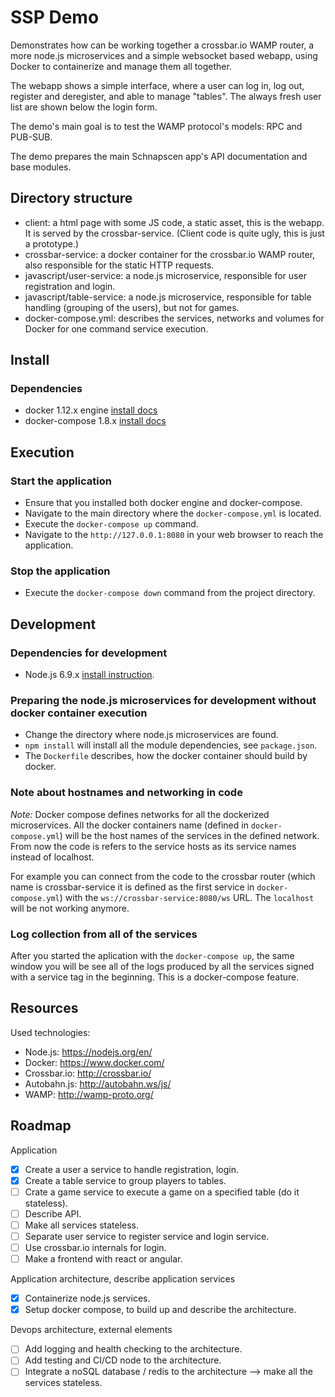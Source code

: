 # SSP Demo

Demonstrates how can be working together a crossbar.io WAMP router, 
a more node.js microservices and a simple websocket based webapp, using
Docker to containerize and manage them all together. 
 
The webapp shows a simple interface, where a user can 
log in, log out, register and deregister, and able to manage "tables". 
The always fresh user list are shown below the login form.
 
The demo's main goal is to test the WAMP protocol's models: RPC and PUB-SUB.

The demo prepares the main Schnapscen app's API documentation and base modules.

## Directory structure

* client: a html page with some JS code, a static asset, this is the webapp. It is served by the crossbar-service. (Client code is quite ugly, this is just a prototype.)
* crossbar-service: a docker container for the crossbar.io WAMP router, also responsible for the static HTTP requests.
* javascript/user-service: a node.js microservice, responsible for user registration and login.
* javascript/table-service: a node.js microservice, responsible for table handling (grouping of the users), but not for games.
* docker-compose.yml: describes the services, networks and volumes for Docker for one command service execution.
 
## Install

### Dependencies

* docker 1.12.x engine [install docs](https://docs.docker.com/engine/installation/linux/)
* docker-compose 1.8.x [install docs](https://docs.docker.com/compose/install/)
  
## Execution

### Start the application
* Ensure that you installed both docker engine and docker-compose.
* Navigate to the main directory where the `docker-compose.yml` is located. 
* Execute the `docker-compose up` command.
* Navigate to the `http://127.0.0.1:8080` in your web browser to reach the application.

### Stop the application
* Execute the `docker-compose down` command from the project directory.

## Development

### Dependencies for development
* Node.js 6.9.x [install instruction](https://nodejs.org/en/download/package-manager/).

### Preparing the node.js microservices for development without docker container execution

* Change the directory where node.js microservices are found.
* `npm install` will install all the module dependencies, see `package.json`.
* The `Dockerfile` describes, how the docker container should build by docker.

### Note about hostnames and networking in code
*Note:* Docker compose defines networks for all the dockerized microservices.
All the docker containers name (defined in `docker-compose.yml`) will be 
the host names of the services in the defined network. From now the code is refers
to the service hosts as its service names instead of localhost.

For example you can connect from the code to the crossbar router (which name is crossbar-service
it is defined as the first service in `docker-compose.yml`) with the `ws://crossbar-service:8080/ws` URL.
The `localhost` will be not working anymore.

### Log collection from all of the services
After you started the aplication with the `docker-compose up`, the same window you will be see all of the logs
produced by all the services signed with a service tag in the beginning. This is a docker-compose feature.

## Resources

Used technologies:

* Node.js: https://nodejs.org/en/
* Docker: https://www.docker.com/
* Crossbar.io: http://crossbar.io/
* Autobahn.js: http://autobahn.ws/js/
* WAMP: http://wamp-proto.org/

## Roadmap

Application
* [X] Create a user a service to handle registration, login.
* [X] Create a table service to group players to tables.
* [ ] Crate a game service to execute a game on a specified table (do it stateless).
* [ ] Describe API.
* [ ] Make all services stateless.
* [ ] Separate user service to register service and login service.
* [ ] Use crossbar.io internals for login.
* [ ] Make a frontend with react or angular.

Application architecture, describe application services
* [x] Containerize node.js services.
* [x] Setup docker compose, to build up and describe the architecture.

Devops architecture, external elements
* [ ] Add logging and health checking to the architecture.
* [ ] Add testing and CI/CD node to the architecture.
* [ ] Integrate a noSQL database / redis to the architecture --> make all the services stateless.
